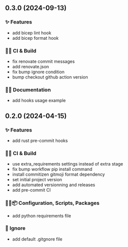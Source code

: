 ## 0.3.0 (2024-09-13)

### ✨ Features

- add bicep lint hook
- add bicep format hook

### 💚👷 CI & Build

- fix renovate commit messages
- add renovate.json
- fix bump ignore condition
- bump checkout github action version

### 📝💡 Documentation

- add hooks usage example

## 0.2.0 (2024-04-15)

### ✨ Features

- add rust pre-commit hooks

### 💚👷 CI & Build

- use extra_requirements settings instead of extra stage
- fix bump workflow pip install command
- install commitizen gitmoji format dependency
- set initial project version
- add automated versionning and releases
- add pre-commit CI

### 🔧🔨📦️ Configuration, Scripts, Packages

- add python requirements file

### 🙈 Ignore

- add default .gitgnore file
